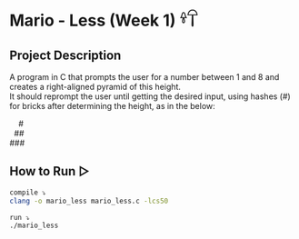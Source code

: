 # Mario - Less (Week 1) 𓍊𓋼

## Project Description  
A program in C that prompts the user for a number between 1 and 8 and creates a right-aligned pyramid of this height.  
It should reprompt the user until getting the desired input, using hashes (#) for bricks after determining the height, as in the below:  
<p>
&nbsp &nbsp # <br>
&nbsp ## <br>
### <br>
</p>

## How to Run ▷  
```bash
compile ⤵  
clang -o mario_less mario_less.c -lcs50  

run ⤵  
./mario_less  
